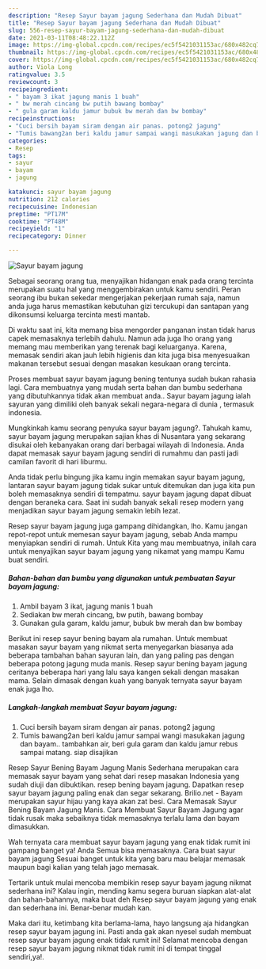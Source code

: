 ```yaml
---
description: "Resep Sayur bayam jagung Sederhana dan Mudah Dibuat"
title: "Resep Sayur bayam jagung Sederhana dan Mudah Dibuat"
slug: 556-resep-sayur-bayam-jagung-sederhana-dan-mudah-dibuat
date: 2021-03-11T08:48:22.112Z
image: https://img-global.cpcdn.com/recipes/ec5f5421031153ac/680x482cq70/sayur-bayam-jagung-foto-resep-utama.jpg
thumbnail: https://img-global.cpcdn.com/recipes/ec5f5421031153ac/680x482cq70/sayur-bayam-jagung-foto-resep-utama.jpg
cover: https://img-global.cpcdn.com/recipes/ec5f5421031153ac/680x482cq70/sayur-bayam-jagung-foto-resep-utama.jpg
author: Viola Long
ratingvalue: 3.5
reviewcount: 3
recipeingredient:
- " bayam 3 ikat jagung manis 1 buah"
- " bw merah cincang bw putih bawang bombay"
- " gula garam kaldu jamur bubuk bw merah dan bw bombay"
recipeinstructions:
- "Cuci bersih bayam siram dengan air panas. potong2 jagung"
- "Tumis bawang2an beri kaldu jamur sampai wangi masukakan jagung dan bayam.. tambahkan air, beri gula garam dan kaldu jamur rebus sampai matang. siap disajikan"
categories:
- Resep
tags:
- sayur
- bayam
- jagung

katakunci: sayur bayam jagung 
nutrition: 212 calories
recipecuisine: Indonesian
preptime: "PT17M"
cooktime: "PT48M"
recipeyield: "1"
recipecategory: Dinner

---
```



![Sayur bayam jagung](https://img-global.cpcdn.com/recipes/ec5f5421031153ac/680x482cq70/sayur-bayam-jagung-foto-resep-utama.jpg)

Sebagai seorang orang tua, menyajikan hidangan enak pada orang tercinta merupakan suatu hal yang menggembirakan untuk kamu sendiri. Peran seorang ibu bukan sekedar mengerjakan pekerjaan rumah saja, namun anda juga harus memastikan kebutuhan gizi tercukupi dan santapan yang dikonsumsi keluarga tercinta mesti mantab.

Di waktu  saat ini, kita memang bisa mengorder panganan instan tidak harus capek memasaknya terlebih dahulu. Namun ada juga lho orang yang memang mau memberikan yang terenak bagi keluarganya. Karena, memasak sendiri akan jauh lebih higienis dan kita juga bisa menyesuaikan makanan tersebut sesuai dengan masakan kesukaan orang tercinta. 

Proses membuat sayur bayam jagung bening tentunya sudah bukan rahasia lagi. Cara membuatnya yang mudah serta bahan dan bumbu sederhana yang dibutuhkannya tidak akan membuat anda.. Sayur bayam jagung ialah sayuran yang dimiliki oleh banyak sekali negara-negara di dunia , termasuk indonesia.

Mungkinkah kamu seorang penyuka sayur bayam jagung?. Tahukah kamu, sayur bayam jagung merupakan sajian khas di Nusantara yang sekarang disukai oleh kebanyakan orang dari berbagai wilayah di Indonesia. Anda dapat memasak sayur bayam jagung sendiri di rumahmu dan pasti jadi camilan favorit di hari liburmu.

Anda tidak perlu bingung jika kamu ingin memakan sayur bayam jagung, lantaran sayur bayam jagung tidak sukar untuk ditemukan dan juga kita pun boleh memasaknya sendiri di tempatmu. sayur bayam jagung dapat dibuat dengan beraneka cara. Saat ini sudah banyak sekali resep modern yang menjadikan sayur bayam jagung semakin lebih lezat.

Resep sayur bayam jagung juga gampang dihidangkan, lho. Kamu jangan repot-repot untuk memesan sayur bayam jagung, sebab Anda mampu menyiapkan sendiri di rumah. Untuk Kita yang mau membuatnya, inilah cara untuk menyajikan sayur bayam jagung yang nikamat yang mampu Kamu buat sendiri.

<!--inarticleads1-->

##### Bahan-bahan dan bumbu yang digunakan untuk pembuatan Sayur bayam jagung:

1. Ambil  bayam 3 ikat, jagung manis 1 buah
1. Sediakan  bw merah cincang, bw putih, bawang bombay
1. Gunakan  gula garam, kaldu jamur, bubuk bw merah dan bw bombay


Berikut ini resep sayur bening bayam ala rumahan. Untuk membuat masakan sayur bayam yang nikmat serta menyegarkan biasanya ada beberapa tambahan bahan sayuran lain, dan yang paling pas dengan beberapa potong jagung muda manis. Resep sayur bening bayam jagung ceritanya beberapa hari yang lalu saya kangen sekali dengan masakan mama. Selain dimasak dengan kuah yang banyak ternyata sayur bayam enak juga lho. 

<!--inarticleads2-->

##### Langkah-langkah membuat Sayur bayam jagung:

1. Cuci bersih bayam siram dengan air panas. potong2 jagung
1. Tumis bawang2an beri kaldu jamur sampai wangi masukakan jagung dan bayam.. tambahkan air, beri gula garam dan kaldu jamur rebus sampai matang. siap disajikan


Resep Sayur Bening Bayam Jagung Manis Sederhana merupakan cara memasak sayur bayam yang sehat dari resep masakan Indonesia yang sudah diuji dan dibuktikan. resep bening bayam jagung. Dapatkan resep sayur bayam jagung paling enak dan segar sekarang. Brilio.net - Bayam merupakan sayur hijau yang kaya akan zat besi. Cara Memasak Sayur Bening Bayam Jagung Manis. Cara Membuat Sayur Bayam Jagung agar tidak rusak maka sebaiknya tidak memasaknya terlalu lama dan bayam dimasukkan. 

Wah ternyata cara membuat sayur bayam jagung yang enak tidak rumit ini gampang banget ya! Anda Semua bisa memasaknya. Cara buat sayur bayam jagung Sesuai banget untuk kita yang baru mau belajar memasak maupun bagi kalian yang telah jago memasak.

Tertarik untuk mulai mencoba membikin resep sayur bayam jagung nikmat sederhana ini? Kalau ingin, mending kamu segera buruan siapkan alat-alat dan bahan-bahannya, maka buat deh Resep sayur bayam jagung yang enak dan sederhana ini. Benar-benar mudah kan. 

Maka dari itu, ketimbang kita berlama-lama, hayo langsung aja hidangkan resep sayur bayam jagung ini. Pasti anda gak akan nyesel sudah membuat resep sayur bayam jagung enak tidak rumit ini! Selamat mencoba dengan resep sayur bayam jagung nikmat tidak rumit ini di tempat tinggal sendiri,ya!.

